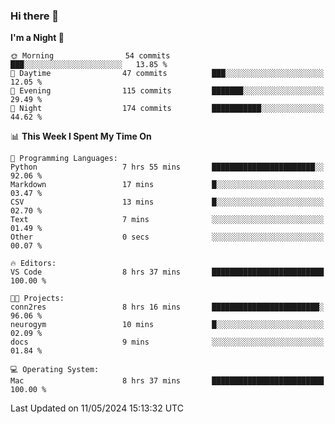 ### Hi there 👋

<!--
**ALiersEL/ALiersEL** is a ✨ _special_ ✨ repository because its `README.md` (this file) appears on your GitHub profile.

Here are some ideas to get you started:

- 🔭 I’m currently working on ...
- 🌱 I’m currently learning ...
- 👯 I’m looking to collaborate on ...
- 🤔 I’m looking for help with ...
- 💬 Ask me about ...
- 📫 How to reach me: ...
- 😄 Pronouns: ...
- ⚡ Fun fact: ...
-->

<!--START_SECTION:waka-->
**I'm a Night 🦉** 

```text
🌞 Morning                54 commits          ███░░░░░░░░░░░░░░░░░░░░░░   13.85 % 
🌆 Daytime                47 commits          ███░░░░░░░░░░░░░░░░░░░░░░   12.05 % 
🌃 Evening                115 commits         ███████░░░░░░░░░░░░░░░░░░   29.49 % 
🌙 Night                  174 commits         ███████████░░░░░░░░░░░░░░   44.62 % 
```


📊 **This Week I Spent My Time On** 

```text
💬 Programming Languages: 
Python                   7 hrs 55 mins       ███████████████████████░░   92.06 % 
Markdown                 17 mins             █░░░░░░░░░░░░░░░░░░░░░░░░   03.47 % 
CSV                      13 mins             █░░░░░░░░░░░░░░░░░░░░░░░░   02.70 % 
Text                     7 mins              ░░░░░░░░░░░░░░░░░░░░░░░░░   01.49 % 
Other                    0 secs              ░░░░░░░░░░░░░░░░░░░░░░░░░   00.07 % 

🔥 Editors: 
VS Code                  8 hrs 37 mins       █████████████████████████   100.00 % 

🐱‍💻 Projects: 
conn2res                 8 hrs 16 mins       ████████████████████████░   96.06 % 
neurogym                 10 mins             █░░░░░░░░░░░░░░░░░░░░░░░░   02.09 % 
docs                     9 mins              ░░░░░░░░░░░░░░░░░░░░░░░░░   01.84 % 

💻 Operating System: 
Mac                      8 hrs 37 mins       █████████████████████████   100.00 % 
```


 Last Updated on 11/05/2024 15:13:32 UTC
<!--END_SECTION:waka-->
